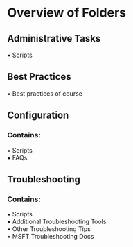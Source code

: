 <h1>Overview of Folders</h1>
<h2>Administrative Tasks</h2>
• Scripts</br>
<h2>Best Practices</h2>
• Best practices of course</br>
<h2>Configuration</h2>
<h3>Contains:</h3>
• Scripts</br>
• FAQs </br>
<h2>Troubleshooting</h2>
<h3>Contains:</h3>
• Scripts</br>
• Additional Troubleshooting Tools</br>
• Other Troubleshooting Tips</br>
• MSFT Troubleshooting Docs</br>
